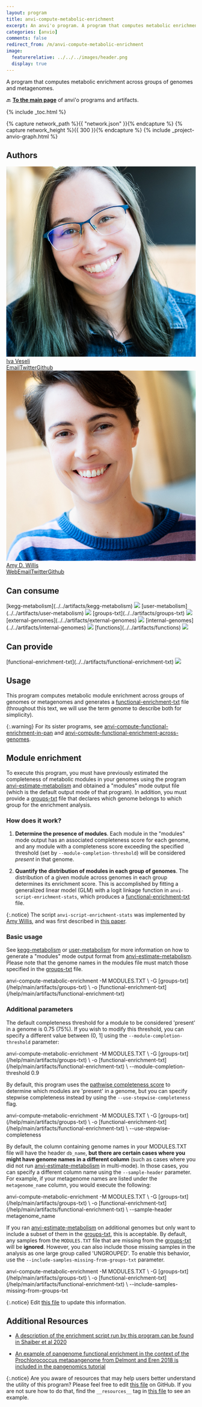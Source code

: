 ```yaml
---
layout: program
title: anvi-compute-metabolic-enrichment
excerpt: An anvi'o program. A program that computes metabolic enrichment across groups of genomes and metagenomes.
categories: [anvio]
comments: false
redirect_from: /m/anvi-compute-metabolic-enrichment
image:
  featurerelative: ../../../images/header.png
  display: true
---
```


A program that computes metabolic enrichment across groups of genomes and metagenomes.

🔙 **[To the main page](../../)** of anvi'o programs and artifacts.


{% include _toc.html %}
<div id="svg" class="subnetwork"></div>
{% capture network_path %}{{ "network.json" }}{% endcapture %}
{% capture network_height %}{{ 300 }}{% endcapture %}
{% include _project-anvio-graph.html %}


## Authors

<div class="anvio-person"><div class="anvio-person-info"><div class="anvio-person-photo"><img class="anvio-person-photo-img" src="../../images/authors/ivagljiva.jpg" /></div><div class="anvio-person-info-box"><a href="/people/ivagljiva" target="_blank"><span class="anvio-person-name">Iva Veseli</span></a><div class="anvio-person-social-box"><a href="mailto:iva.veseli@gmail.com" class="person-social" target="_blank"><i class="fa fa-fw fa-envelope-square"></i>Email</a><a href="http://twitter.com/ivaglj1va" class="person-social" target="_blank"><i class="fa fa-fw fa-twitter-square"></i>Twitter</a><a href="http://github.com/ivagljiva" class="person-social" target="_blank"><i class="fa fa-fw fa-github"></i>Github</a></div></div></div></div>

<div class="anvio-person"><div class="anvio-person-info"><div class="anvio-person-photo"><img class="anvio-person-photo-img" src="../../images/authors/adw96.jpg" /></div><div class="anvio-person-info-box"><a href="/people/adw96" target="_blank"><span class="anvio-person-name">Amy D. Willis</span></a><div class="anvio-person-social-box"><a href="http://statisticaldiversitylab.com/team/amy-willis" class="person-social" target="_blank"><i class="fa fa-fw fa-home"></i>Web</a><a href="mailto:adwillis@uw.edu" class="person-social" target="_blank"><i class="fa fa-fw fa-envelope-square"></i>Email</a><a href="http://twitter.com/AmyDWillis" class="person-social" target="_blank"><i class="fa fa-fw fa-twitter-square"></i>Twitter</a><a href="http://github.com/adw96" class="person-social" target="_blank"><i class="fa fa-fw fa-github"></i>Github</a></div></div></div></div>



## Can consume


<p style="text-align: left" markdown="1"><span class="artifact-r">[kegg-metabolism](../../artifacts/kegg-metabolism) <img src="../../images/icons/TXT.png" class="artifact-icon-mini" /></span> <span class="artifact-r">[user-metabolism](../../artifacts/user-metabolism) <img src="../../images/icons/TXT.png" class="artifact-icon-mini" /></span> <span class="artifact-r">[groups-txt](../../artifacts/groups-txt) <img src="../../images/icons/TXT.png" class="artifact-icon-mini" /></span> <span class="artifact-r">[external-genomes](../../artifacts/external-genomes) <img src="../../images/icons/TXT.png" class="artifact-icon-mini" /></span> <span class="artifact-r">[internal-genomes](../../artifacts/internal-genomes) <img src="../../images/icons/TXT.png" class="artifact-icon-mini" /></span> <span class="artifact-r">[functions](../../artifacts/functions) <img src="../../images/icons/CONCEPT.png" class="artifact-icon-mini" /></span></p>


## Can provide


<p style="text-align: left" markdown="1"><span class="artifact-p">[functional-enrichment-txt](../../artifacts/functional-enrichment-txt) <img src="../../images/icons/TXT.png" class="artifact-icon-mini" /></span></p>


## Usage


This program computes metabolic module enrichment across groups of genomes or metagenomes and generates a <span class="artifact-n">[functional-enrichment-txt](/help/main/artifacts/functional-enrichment-txt)</span> file (throughout this text, we will use the term genome to describe both for simplicity).

{:.warning}
For its sister programs, see <span class="artifact-p">[anvi-compute-functional-enrichment-in-pan](/help/main/programs/anvi-compute-functional-enrichment-in-pan)</span> and <span class="artifact-p">[anvi-compute-functional-enrichment-across-genomes](/help/main/programs/anvi-compute-functional-enrichment-across-genomes)</span>.

## Module enrichment

To execute this program, you must have previously estimated the completeness of metabolic modules in your genomes using the program <span class="artifact-p">[anvi-estimate-metabolism](/help/main/programs/anvi-estimate-metabolism)</span> and obtained a "modules" mode output file (which is the default output mode of that program). In addition, you must provide a <span class="artifact-n">[groups-txt](/help/main/artifacts/groups-txt)</span> file that declares which genome belongs to which group for the enrichment analysis.

### How does it work?

1. **Determine the presence of modules**. Each module in the "modules" mode output has an associated completeness score for each genome, and any module with a completeness score exceeding the specified threshold (set by `--module-completion-threshold`) will be considered *present* in that genome.

2. **Quantify the distribution of modules in each group of genomes**. The distribution of a given module across genomes in each group determines its enrichment score. This is accomplished by fitting a generalized linear model (GLM) with a logit linkage function in `anvi-script-enrichment-stats`, which produces a <span class="artifact-n">[functional-enrichment-txt](/help/main/artifacts/functional-enrichment-txt)</span> file.

{:.notice}
The script `anvi-script-enrichment-stats` was implemented by [Amy Willis](https://github.com/adw96), and was first described in [this paper](https://doi.org/10.1186/s13059-020-02195-w).

### Basic usage

See <span class="artifact-n">[kegg-metabolism](/help/main/artifacts/kegg-metabolism)</span> or <span class="artifact-n">[user-metabolism](/help/main/artifacts/user-metabolism)</span> for more information on how to generate a "modules" mode output format from <span class="artifact-p">[anvi-estimate-metabolism](/help/main/programs/anvi-estimate-metabolism)</span>. Please note that the genome names in the modules file must match those specified in the <span class="artifact-n">[groups-txt](/help/main/artifacts/groups-txt)</span> file.

<div class="codeblock" markdown="1">
anvi&#45;compute&#45;metabolic&#45;enrichment &#45;M MODULES.TXT \
                                  &#45;G <span class="artifact&#45;n">[groups&#45;txt](/help/main/artifacts/groups&#45;txt)</span> \
                                  &#45;o <span class="artifact&#45;n">[functional&#45;enrichment&#45;txt](/help/main/artifacts/functional&#45;enrichment&#45;txt)</span>
</div>

### Additional parameters

The default completeness threshold for a module to be considered 'present' in a genome is 0.75 (75%). If you wish to modify this threshold, you can specify a different value between (0, 1] using the `--module-completion-threshold` parameter:

<div class="codeblock" markdown="1">
anvi&#45;compute&#45;metabolic&#45;enrichment &#45;M MODULES.TXT \
                                  &#45;G <span class="artifact&#45;n">[groups&#45;txt](/help/main/artifacts/groups&#45;txt)</span> \
                                  &#45;o <span class="artifact&#45;n">[functional&#45;enrichment&#45;txt](/help/main/artifacts/functional&#45;enrichment&#45;txt)</span> \
                                  &#45;&#45;module&#45;completion&#45;threshold 0.9
</div>

By default, this program uses the [pathwise completeness score](https://anvio.org/help/main/programs/anvi-estimate-metabolism/#two-estimation-strategies---pathwise-and-stepwise) to determine which modules are 'present' in a genome, but you can specify stepwise completeness instead by using the `--use-stepwise-completeness` flag.

<div class="codeblock" markdown="1">
anvi&#45;compute&#45;metabolic&#45;enrichment &#45;M MODULES.TXT \
                                  &#45;G <span class="artifact&#45;n">[groups&#45;txt](/help/main/artifacts/groups&#45;txt)</span> \
                                  &#45;o <span class="artifact&#45;n">[functional&#45;enrichment&#45;txt](/help/main/artifacts/functional&#45;enrichment&#45;txt)</span> \
                                  &#45;&#45;use&#45;stepwise&#45;completeness
</div>

By default, the column containing genome names in your MODULES.TXT file will have the header `db_name`, **but there are certain cases where you might have genome names in a different column** (such as cases where you did not run <span class="artifact-p">[anvi-estimate-metabolism](/help/main/programs/anvi-estimate-metabolism)</span> in multi-mode). In those cases, you can specify a different column name using the `--sample-header` parameter. For example, if your metagenome names are listed under the `metagenome_name` column, you would execute the following:

<div class="codeblock" markdown="1">
anvi&#45;compute&#45;metabolic&#45;enrichment &#45;M MODULES.TXT \
                                  &#45;G <span class="artifact&#45;n">[groups&#45;txt](/help/main/artifacts/groups&#45;txt)</span> \
                                  &#45;o <span class="artifact&#45;n">[functional&#45;enrichment&#45;txt](/help/main/artifacts/functional&#45;enrichment&#45;txt)</span> \
                                  &#45;&#45;sample&#45;header metagenome_name
</div>

If you ran <span class="artifact-p">[anvi-estimate-metabolism](/help/main/programs/anvi-estimate-metabolism)</span> on additional genomes but only want to include a subset of them in the <span class="artifact-n">[groups-txt](/help/main/artifacts/groups-txt)</span>, this is acceptable. By default, any samples from the `MODULES.TXT` file that are missing from the <span class="artifact-n">[groups-txt](/help/main/artifacts/groups-txt)</span> will be **ignored**. However, you can also include those missing samples in the analysis as one large group called 'UNGROUPED'. To enable this behavior, use the `--include-samples-missing-from-groups-txt` parameter.

<div class="codeblock" markdown="1">
anvi&#45;compute&#45;metabolic&#45;enrichment &#45;M MODULES.TXT \
                                  &#45;G <span class="artifact&#45;n">[groups&#45;txt](/help/main/artifacts/groups&#45;txt)</span> \
                                  &#45;o <span class="artifact&#45;n">[functional&#45;enrichment&#45;txt](/help/main/artifacts/functional&#45;enrichment&#45;txt)</span> \
                                  &#45;&#45;include&#45;samples&#45;missing&#45;from&#45;groups&#45;txt
</div>


{:.notice}
Edit [this file](https://github.com/merenlab/anvio/tree/master/anvio/docs/programs/anvi-compute-metabolic-enrichment.md) to update this information.


## Additional Resources


* [A description of the enrichment script run by this program can be found in Shaiber et al 2020](https://genomebiology.biomedcentral.com/articles/10.1186/s13059-020-02195-w)

* [An example of pangenome functional enrichment in the context of the Prochlorococcus metapangenome from Delmont and Eren 2018 is included in the pangenomics tutorial](http://merenlab.org/2016/11/08/pangenomics-v2/)


{:.notice}
Are you aware of resources that may help users better understand the utility of this program? Please feel free to edit [this file](https://github.com/merenlab/anvio/tree/master/bin/anvi-compute-metabolic-enrichment) on GitHub. If you are not sure how to do that, find the `__resources__` tag in [this file](https://github.com/merenlab/anvio/blob/master/bin/anvi-interactive) to see an example.
